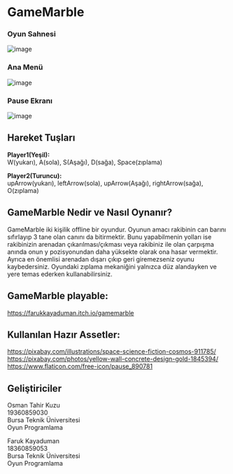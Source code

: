 # GameMarble
### Oyun Sahnesi  
![image](https://user-images.githubusercontent.com/56130302/143788175-ac7033ac-216d-4a96-9426-2460bc47a9c9.png)
### Ana Menü
![image](https://user-images.githubusercontent.com/56130302/143788242-1f3a9bf9-2958-488d-9fc1-58689470c473.png)
### Pause Ekranı
![image](https://user-images.githubusercontent.com/56130302/143788223-3cc46ae9-734e-4386-bc91-2dc6c0e1fa1f.png)

## Hareket Tuşları
**Player1(Yeşil):**   
W(yukarı), A(sola), S(Aşağı), D(sağa), Space(zıplama)
 
**Player2(Turuncu):**    
upArrow(yukarı), leftArrow(sola), upArrow(Aşağı), rightArrow(sağa), O(zıplama)

## GameMarble Nedir ve Nasıl Oynanır?
GameMarble iki kişilik offline bir oyundur. Oyunun amacı rakibinin can barını sıfırlayıp 3 tane olan canını da bitirmektir. Bunu yapabilmenin yolları ise rakibinizin arenadan çıkarılması/çıkması veya rakibiniz ile olan çarpışma anında onun y pozisyonundan daha yüksekte olarak ona hasar vermektir. Ayrıca en önemlisi arenadan dışarı çıkıp geri giremezseniz oyunu kaybedersiniz. Oyundaki zıplama mekaniğini yalnızca düz alandayken ve yere temas ederken kullanabilirsiniz.


## GameMarble playable:   
https://farukkayaduman.itch.io/gamemarble
 
##	Kullanılan Hazır Assetler:  
https://pixabay.com/illustrations/space-science-fiction-cosmos-911785/  
https://pixabay.com/photos/yellow-wall-concrete-design-gold-1845394/  
https://www.flaticon.com/free-icon/pause_890781

## Geliştiriciler
Osman Tahir Kuzu  
19360859030  
Bursa Teknik Üniversitesi  
Oyun Programlama  

Faruk Kayaduman  
18360859053  
Bursa Teknik Üniversitesi  
Oyun Programlama
